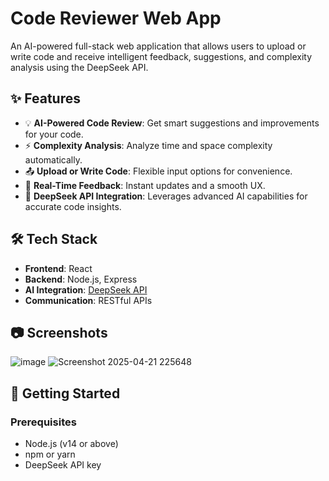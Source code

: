 # Code Reviewer Web App

An AI-powered full-stack web application that allows users to upload or write code and receive intelligent feedback, suggestions, and complexity analysis using the DeepSeek API.

## ✨ Features

- 💡 **AI-Powered Code Review**: Get smart suggestions and improvements for your code.
- ⚡ **Complexity Analysis**: Analyze time and space complexity automatically.
- 📤 **Upload or Write Code**: Flexible input options for convenience.
- 🔄 **Real-Time Feedback**: Instant updates and a smooth UX.
- 🧠 **DeepSeek API Integration**: Leverages advanced AI capabilities for accurate code insights.

## 🛠️ Tech Stack

- **Frontend**: React  
- **Backend**: Node.js, Express  
- **AI Integration**: [DeepSeek API](https://deepseek.com/)
- **Communication**: RESTful APIs

## 📷 Screenshots

![image](https://github.com/user-attachments/assets/5bd72414-59bf-4fc4-8124-21d62e24debf)
![Screenshot 2025-04-21 225648](https://github.com/user-attachments/assets/31f579d0-a10a-4a92-bc7e-25c237952028)



## 🚀 Getting Started

### Prerequisites

- Node.js (v14 or above)
- npm or yarn
- DeepSeek API key


